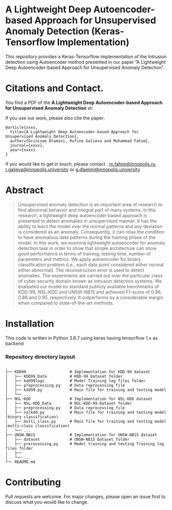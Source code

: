 # A Lightweight Deep Autoencoder-based Approach for Unsupervised Anomaly Detection (Keras-Tensorflow Implementation)

This repository provides a Keras-Tensorflow implementation of the Intrusion detection using Autoencoder method presented in our paper ”A Lightweight Deep Autoencoder-based Approach for Unsupervised Anomaly Detection”.

# Citations and Contact.

You find a PDF of the **A Lightweight Deep Autoencoder-based Approach for Unsupervised Anomaly Detection** at:

If you use our work, please also cite the paper:

```
@article{xxxx,
  title={A Lightweight Deep Autoencoder-based Approach for Unsupervised Anomaly Detection},
  author={Gcinizwe Dlamini, Rufina Galieva and Muhammad Fahim},
  journal={xxxx},
  year={xxxx}
}
```

If you would like to get in touch, please contact .
m.fahim@innopolis.ru,
r.galieva@innopolis.university or g.dlamini@innopolis.university



# Abstract

>Unsupervised anomaly detection is an important area of research to find abnormal behavior and integral part of many systems. In this research, a lightweight deep autoencoder based approach is presented to detect anomalies in unsupervised manner. It has the ability to learn the model over the normal patterns and any deviation is considered as an anomaly. Consequently, it can relax the condition to have anomalous data patterns during the training phase of the model. In this work, we examine lightweight autoencoder for anomaly detection task in order to show that simple architecture can show good performance in terms of training, testing time, number of parameters and metrics. We apply autoencoder for binary classification problem (i.e., each data point considered either normal either abnormal). The reconstruction error is used to detect anomalies. The experiments are carried out over the particular class of cyber security domain known as intrusion detection systems. We evaluated our model on  standard publicly available benchmarks of KDD-99, NSL-KDD and UNSW-NB15 and achieved F1-score of 0.96, 0.88 and 0.95, respectively. It outperforms by a considerable margin when compared to state-of-the-art methods.



# Installation

This code is written in Python 3.6.7 using keras having tensorflow 1.x as backend

### Repository directory layout

    .
    ├── KDD99                   # Implementation for KDD-99 dataset
    │   ├── KDD99_Data          # KDD-99 Dataset folder
    │   ├── kdd99logs           # Model Training log files folder
    │   ├── preprocessing.py    # Data reprocessing file
    │   ├── kdd99.py            # Main file for training and testing model
    │   └── ...
    ├── NSL-KDD                 # Implementation for NSL-KDD dataset
    │   ├── NSL-KDD_Data        # NSL-KDD-99 Dataset folder
    │   ├── preprocessing.py    # Data reprocessing file
    │   ├── nslkdd.py           # Main file for training and testing model (binary classification)
    │   ├── multi_class.py      # Main file for training and testing model (multi-class classification)
    │   └── ...
    ├── UNSW-NB15               # Implementation for UNSW-NB15 dataset
    │   ├── dataset             # UNSW-NB15 Dataset folder
    │   ├── prerocessing.py     # Model training and testing Training log files folder
    │   ├── 
    │   └── ...
    └── README.md


# Contributing
Pull requests are welcome. For major changes, please open an issue first to discuss what you would like to change.

